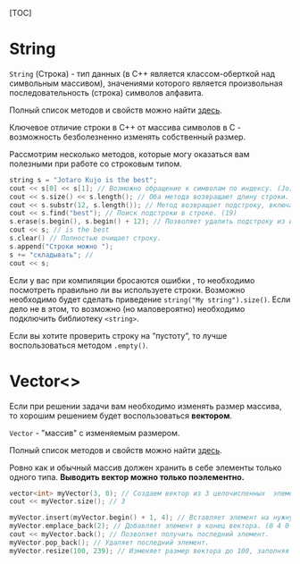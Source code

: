[TOC]

#	String

`String` (Строка) - тип данных (в С++ является классом-оберткой над символьным массивом), значениями которого является произвольная последовательность (строка) символов алфавита. 

Полный список методов и свойств можно найти [здесь](https://en.cppreference.com/w/cpp/string/basic_string).

Ключевое отличие строки в С++ от массива символов в С - возможность безболезненно изменять собственный размер.

Рассмотрим несколько методов, которые могу оказаться вам полезными при работе со строковым типом.

```C++
string s = "Jotaro Kujo is the best";
cout << s[0] << s[1]; // Возможно обращение к символам по индексу. (Jo)
cout << s.size() << s.length(); // Оба метода возвращают длину строки. (23)
cout << s.substr(12, s.length()); // Метод возвращает подстроку, включая левый индекс  и исключая правый. (is the best)
cout << s.find("best"); // Поиск подстроки в строке. (19)
s.erase(s.begin(), s.begin() + 12); // Позволяет удалить подстроку из исходной строки.
cout << s; // is the best
s.clear() // Полностью очищает строку.
s.append("Строки можно ");
s += "складывать"; //
cout << s;
```



Если у вас при компиляции бросаются ошибки , то необходимо посмотреть правильно ли вы используете строки. Возможно необходимо будет сделать приведение `string("My string").size()`. Если дело не в этом, то возможно (но маловероятно) необходимо подключить библиотеку `<string>`.

Если вы хотите проверить строку на “пустоту“, то лучше воспользоваться методом `.empty()`.

#	Vector<>

Если при решении задачи вам необходимо изменять размер массива, то хорошим решением будет воспользоваться **вектором**.

`Vector` - "массив" с изменяемым размером.

Полный список методов и свойств можно найти [здесь](https://en.cppreference.com/w/cpp/container/vector).

Ровно как и обычный массив должен хранить в себе элементы только одного типа.
**Выводить вектор можно только поэлементно.**

```c++
vector<int> myVector(3, 0); // Создаем вектор из 3 целочисленных  элементов, проинициализированных нулями.
cout << myVector.size(); // 3

myVector.insert(myVector.begin() + 1, 4); // Вставляет элемент на нужную позицию. (0 4 0 0)
myVector.emplace_back(2); // Добавляет элемент в конец вектора. (0 4 0 0 2)
cout << myVector.back(); // Позволяет получить последний элемент.
myVector.pop_back(); // Удаляет последний элемент.
myVector.resize(100, 239); // Изменяет размер вектора до 100, заполняя новые элементы числом 239 
```

